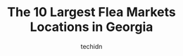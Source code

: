 ---
layout: ampstory
image: https://i0.wp.com/paketmu.com/wp-content/uploads/2023/06/jj-flea-market-0-in-georgia-1686365847.jpeg?resize=640,853
author: techidn
featured: false
description: Explore the diverse Flea Market scene in Georgia, home to an incredible selection of 10 establishments catering to every taste. Whether youre in search of iconic favorites or undiscovered t
title: The 10 Largest Flea Markets Locations in Georgia
cover:
   title: The 10 Largest Flea Markets Locations in Georgia
   subtitle: RICKPATE
   background: https://paketmu.com/wp-content/uploads/2023/06/jj-flea-market-0-in-georgia-1686365847.jpeg

pages: 
 - layout: thirds
   top: <h1>#1 La Vaquita Flea Market</h1>
   bottom: "<p>This has got to be one of the largest flea markets Ive visited. There is so much to see, buy, snack on, and do! This is a indoor market with some outdoor vendors. Ever</p>"
   background: https://paketmu.com/wp-content/uploads/2023/06/jj-flea-market-1-in-georgia-1686365848.jpeg
   backgroundblur: true
 - layout: thirds
   top: <h1>#2 Kellers Flea Market</h1>
   bottom: "<p>Went to Kelleys Flea Market today. Overwhelmed is the word that comes to mind. There is so much to choose from here. And the place is huge. Loved the experience.</p>"
   background: https://paketmu.com/wp-content/uploads/2023/06/jj-flea-market-2-in-georgia-1686365849.jpeg
   cta:
      link: https://paketmu.com/the-10-largest-flea-markets-locations-in-georgia/
      text: The 10 Largest Flea Markets Locations in Georgia
 - layout: thirds
   top: <h1>#3 The Barnyard Flea Markets</h1>
   bottom: "<p>My first time going here and I LOVE IT ❤️ WE had so much fun, the people were friendly, I brought so much Georgia Bulldog stuff and I also brought a walking stick fro</p>"
   background: https://paketmu.com/wp-content/uploads/2023/06/jj-flea-market-3-in-georgia-1686365849.jpeg
   cta:
      link: https://paketmu.com/the-10-largest-flea-markets-locations-in-georgia/
      text: The 10 Largest Flea Markets Locations in Georgia
 - layout: thirds
   top: <h1>#4 Smileys Flea Market</h1>
   bottom: "<p>6717 Hawkinsville Rd, Macon, GA 31216, United States</p>"
   background: https://images.unsplash.com/photo-1510906594845-bc082582c8cc?ixlib=rb-4.0.3&ixid=MnwxMjA3fDB8MHxwaG90by1wYWdlfHx8fGVufDB8fHx8&auto=format&fit=crop&w=640&h=853&q=80
   cta:
      link: https://paketmu.com/the-10-largest-flea-markets-locations-in-georgia/
      text: The 10 Largest Flea Markets Locations in Georgia
 - layout: thirds
   top: <h1>#5 I-75 Flea Market</h1>
   bottom: "<p>400 Direct Connection Dr, Rossville, GA 30741, United States</p>"
   background: https://images.unsplash.com/photo-1602536052359-ef94c21c5948?ixlib=rb-4.0.3&ixid=MnwxMjA3fDB8MHxwaG90by1wYWdlfHx8fGVufDB8fHx8&auto=format&fit=crop&w=640&h=853&q=80
   cta:
      link: https://paketmu.com/the-10-largest-flea-markets-locations-in-georgia/
      text: The 10 Largest Flea Markets Locations in Georgia
 - layout: thirds
   top: <h1>#6 J&J Flea Market</h1>
   bottom: "<p>11661 Commerce Rd, Athens, GA 30607, United States</p>"
   background: https://images.unsplash.com/photo-1496096265110-f83ad7f96608?ixlib=rb-4.0.3&ixid=MnwxMjA3fDB8MHxwaG90by1wYWdlfHx8fGVufDB8fHx8&auto=format&fit=crop&w=640&h=853&q=80
   cta:
      link: https://paketmu.com/the-10-largest-flea-markets-locations-in-georgia/
      text: The 10 Largest Flea Markets Locations in Georgia
 - layout: thirds
   top: <h1>#7 Metro Mart USA</h1>
   bottom: "<p>1919 Metropolitan Pkwy SW, Atlanta, GA 30315, United States</p>"
   background: https://images.unsplash.com/photo-1524169358666-79f22534bc6e?ixlib=rb-4.0.3&ixid=MnwxMjA3fDB8MHxwaG90by1wYWdlfHx8fGVufDB8fHx8&auto=format&fit=crop&w=640&h=853&q=80
   cta:
      link: https://paketmu.com/the-10-largest-flea-markets-locations-in-georgia/
      text: The 10 Largest Flea Markets Locations in Georgia
 - layout: thirds
   middle: Continue reading...
   background: https://images.unsplash.com/photo-1574169208507-84376144848b?ixlib=rb-4.0.3&ixid=MnwxMjA3fDB8MHxwaG90by1wYWdlfHx8fGVufDB8fHx8&auto=format&fit=crop&w=640&h=853&q=80
   cta:
      link: https://paketmu.com/the-10-largest-flea-markets-locations-in-georgia/
      text: The 10 Largest Flea Markets Locations in Georgia
      
---